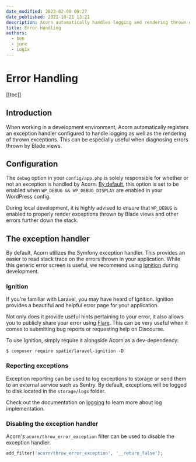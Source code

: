 ```yaml
---
date_modified: 2023-02-08 09:27
date_published: 2021-10-21 13:21
description: Acorn automatically handles logging and rendering thrown exceptions in dev. Logs default to the the `storage/logs`
title: Error Handling
authors:
  - ben
  - jure
  - Log1x
---
```


# Error Handling

[[toc]]

## Introduction

When working in a development environment, Acorn automatically registers an exception handler configured to handle logging as well as the rendering of thrown exceptions. This can be especially useful when diagnosing errors thrown by Blade views.

## Configuration

The `debug` option in your `config/app.php` is solely responsible for whether or not an exception is handled by Acorn. [By default](https://github.com/roots/acorn/blob/ad4f632dca909e09ef2783b8a2b8e3ce40334bcd/config/app.php#L46), this option is set to be enabled when `WP_DEBUG && WP_DEBUG_DISPLAY` are enabled in your WordPress config.

During local development, it is highly advised to ensure that `WP_DEBUG` is enabled to properly render exceptions thrown by Blade views and other errors further down the stack.

## The exception handler

By default, Acorn utilizes the Symfony exception handler. This provides an easier to read stack trace on the errors thrown in your application. While this generic error screen is useful, we recommend using [Ignition](https://github.com/spatie/laravel-ignition) during development.

### Ignition

If you're familiar with Laravel, you may have heard of Ignition. Ignition provides a beautiful and helpful error page for your application.

Not only does it provide useful hints pertaining to your error, it also allows you to publicly share your error using [Flare](https://flareapp.io/). This can be very useful when it comes to submitting bug reports or requesting help on Discourse.

To use Ignition, simply require it alongside Acorn as a dev-dependency:

```shell
$ composer require spatie/laravel-ignition -D
```

### Reporting exceptions

Exception reporting can be used to log exceptions to storage or send them to an external service such as Sentry. By default, exceptions will be logged to disk located in the `storage/logs` folder.

Check out the documentation on [logging](logging.md) to learn more about log implementation.

### Disabling the exception handler

Acorn's `acorn/throw_error_exception` filter can be used to disable the exception handler:

```php
add_filter('acorn/throw_error_exception', '__return_false');
```
